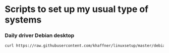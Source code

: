 # Scripts to set up my usual type of systems

### Daily driver Debian desktop
```bash
curl https://raw.githubusercontent.com/khaffner/linuxsetup/master/debiandesktop.sh | sudo bash
```